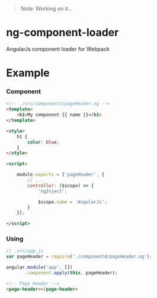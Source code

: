 > Note: Working on it...

# ng-component-loader

AngularJs component loader for Webpack

# Example

### Component

```html
<!-- ./src/components/pageHeader.ng -->
<template>
    <h1>My component {{ name }}</h1>
</template>

<style>
    h1 {
        color: blue;
    }
</style>

<script>

    module.exports = ['pageHeader', {
        // ...
        controller: ($scope) => {
            'ngInject';

            $scope.name = 'AngularJs';
        }
    }];

</script>
```

### Using
```js
// .src/app.js
var pageHeader = require('./componentd/pageHeader.ng');

angular.module('app', [])
       .component.apply(this, pageHeader);

```
```html
<!-- Page Header -->
<page-header></page-header>
```

